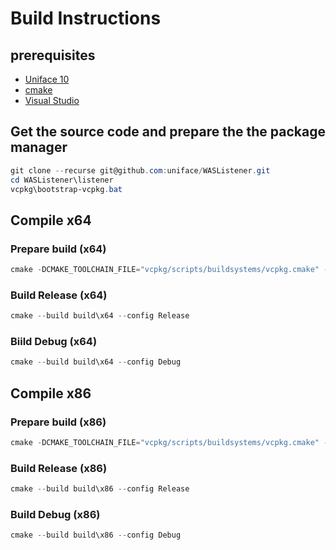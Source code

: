 # Build Instructions

## prerequisites

- [Uniface 10](https://uniface.com/get-started "Register for Uniface 10 CE")
- [cmake](https://cmake.org/download/ "Download cmake")
- [Visual Studio](https://visualstudio.microsoft.com/ "Get Visual Studio")
  
## Get the source code and prepare the the package manager

```powershell
git clone --recurse git@github.com:uniface/WASListener.git
cd WASListener\listener
vcpkg\bootstrap-vcpkg.bat

```

## Compile x64

### Prepare build (x64)

```powershell
cmake -DCMAKE_TOOLCHAIN_FILE="vcpkg/scripts/buildsystems/vcpkg.cmake" -DVCPKG_TARGET_TRIPLET="x64-windows-static" -DUNIFACE_3GL_FOLDER="C:\Program Files\Uniface\Uniface 10 10.4.02\uniface\3gl" -A="x64" -B="build\x64"
```

### Build Release (x64)

```powershell
cmake --build build\x64 --config Release
```

### Biild Debug (x64)

```powershell
cmake --build build\x64 --config Debug
```

## Compile x86

### Prepare build (x86)

```powershell
cmake -DCMAKE_TOOLCHAIN_FILE="vcpkg/scripts/buildsystems/vcpkg.cmake" -DVCPKG_TARGET_TRIPLET="x86-windows-static" -DUNIFACE_3GL_FOLDER="C:\Program Files (x86)\Uniface\Uniface 10 10.4.02\uniface\3gl" -A="Win32" -B="build\x86"
```

### Build Release (x86)

```powershell
cmake --build build\x86 --config Release
```

### Build Debug (x86)

```powershell
cmake --build build\x86 --config Debug
```

